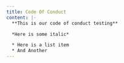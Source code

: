 ```yaml
---
title: Code Of Conduct
content: |-
  **This is our code of conduct testing**

  *Here is some italic*

  * Here is a list item
  * And Another
---
```


